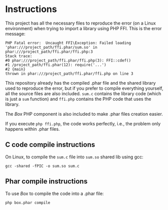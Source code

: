# Instructions

This project has all the necessary files to reproduce the error (on a Linux environment) when trying to import a library using PHP FFI.
This is the error message:

```
PHP Fatal error:  Uncaught FFI\Exception: Failed loading 'phar:///project_path/ffi.phar/sum.so' in phar:///project_path/ffi.phar/ffi.php:3
Stack trace:
#0 phar:///project_path/ffi.phar/ffi.php(3): FFI::cdef()
#1 /project_path/ffi.phar(12): require('...')
#2 {main}
thrown in phar:///project_path/ffi.phar/ffi.php on line 3
```

This repository already has the compiled .phar file and the shared library used to reproduce the error, but if you prefer to compile everything yourself, all the source files are also included. `sum.c` contains the library code (which is just a `sum` function) and `ffi.php` contains the PHP code that uses the library.

The _Box_ PHP component is also included to make .phar files creation easier.

If you execute `php ffi.php`, the code works perfectly, i.e., the problem only happens within .phar files.

## C code compile instructions 

On Linux, to compile the `sum.c` file into `sum.so` shared lib using gcc:

```shell
gcc -shared -fPIC -o sum.so sum.c
```

## Phar compile instructions

To use _Box_ to compile the code into a .phar file:

```shell
php box.phar compile
```
